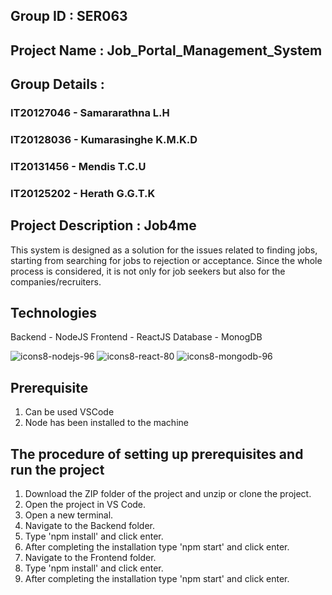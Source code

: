 ## Group ID : SER063

## Project Name : Job_Portal_Management_System

## Group Details : 

### IT20127046 - Samararathna L.H

### IT20128036 - Kumarasinghe K.M.K.D

### IT20131456 - Mendis T.C.U

### IT20125202 - Herath G.G.T.K

## Project Description : Job4me
This system is designed as a solution for the issues related to finding jobs, starting from searching for jobs to rejection or acceptance. Since the whole process is considered, it is not only for job seekers but also for the companies/recruiters.

## Technologies 

Backend  - NodeJS
Frontend - ReactJS
Database - MonogDB

![icons8-nodejs-96](https://user-images.githubusercontent.com/88360235/172019933-57e14003-5046-4de8-a20d-f9571fd902e7.png)      ![icons8-react-80](https://user-images.githubusercontent.com/88360235/172019906-9e90b1ca-e4c1-4171-a2aa-38ecb949740e.png)     ![icons8-mongodb-96](https://user-images.githubusercontent.com/88360235/172019939-71619ffd-266a-4173-a752-f1ab8acd8155.png)

## Prerequisite

1. Can be used VSCode
2. Node has been installed to the machine

## The procedure of setting up prerequisites and run the project

1. Download the ZIP folder of the project and unzip or clone the project.
2. Open the project in VS Code.
3. Open a new terminal.
4. Navigate to the Backend folder.
5. Type 'npm install' and click enter.
6. After completing the installation type 'npm start' and click enter.
7. Navigate to the Frontend folder.
8. Type 'npm install' and click enter.
9. After completing the installation type 'npm start' and click enter.
